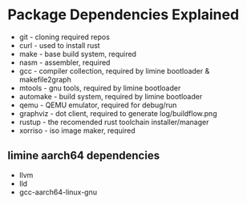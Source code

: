 # Package Dependencies Explained

- git      - cloning required repos
- curl     - used to install rust <br>
- make     - base build system, required <br>
- nasm     - assembler, required <br>
- gcc      - compiler collection, required by limine bootloader & makefile2graph <br>
- mtools   - gnu tools, required by limine bootloader <br>
- automake - build system, required by limine bootloader<br>
- qemu     - QEMU emulator, required for debug/run <br>
- graphviz - dot client, required to generate log/buildflow.png <br>
- rustup   - the recomended rust toolchain installer/manager <br>
- xorriso  - iso image maker, required <br>

## limine aarch64 dependencies
- llvm <br>
- lld <br>
- gcc-aarch64-linux-gnu <br>
